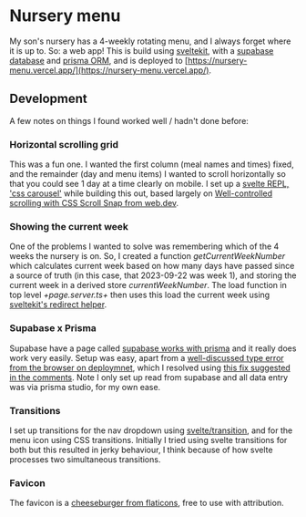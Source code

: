 
# Nursery menu

My son's nursery has a 4-weekly rotating menu, and I always forget where it is up to. So: a web app! This is build using [sveltekit](https://kit.svelte.dev), with a [supabase database](https://supabase.com/) and [prisma ORM](https://www.prisma.io/), and is deployed to [https://nursery-menu.vercel.app/](https://nursery-menu.vercel.app/).

## Development
A few notes on things I found worked well / hadn't done before:

### Horizontal scrolling grid
This was a fun one. I wanted the first column (meal names and times) fixed, and the remainder (day and menu items) I wanted to scroll horizontally so that you could see 1 day at a time clearly on mobile. I set up a [svelte REPL, 'css carousel'](https://svelte.dev/repl/c1f52b819cfd4e6aa218083919c4ef63?version=4.2.1) while building this out, based largely on [Well-controlled scrolling with CSS Scroll Snap from web.dev](https://web.dev/articles/css-scroll-snap).

### Showing the current week
One of the problems I wanted to solve was remembering which of the 4 weeks the nursery is on. So, I created a function _getCurrentWeekNumber_ which calculates current week based on how many days have passed since a source of truth (in this case, that 2023-09-22 was week 1), and storing the current week in a derived store _currentWeekNumber_. The load function in top level _+page.server.ts+_ then uses this load the current week using [sveltekit's redirect helper](https://kit.svelte.dev/docs/load#redirects).

### Supabase x Prisma
Supabase have a page called [supabase works with prisma](https://supabase.com/partners/integrations/prisma) and it really does work very easily. Setup was easy, apart from a [well-discussed type error from the browser on deploymnet](https://github.com/prisma/prisma/issues/12504), which I resolved using [this fix suggested in the comments](https://github.com/prisma/prisma/issues/12504#issuecomment-1541963336).
Note I only set up read from supabase and all data entry was via prisma studio, for my own ease.

### Transitions
I set up transitions for the nav dropdown using [svelte/transition](https://svelte.dev/docs/svelte-transition), and for the menu icon using CSS transitions. Initially I tried using svelte transitions for both but this resulted in jerky behaviour, I think because of how svelte processes two simultaneous transitions.


### Favicon
The favicon is a [cheeseburger from flaticons](https://www.flaticon.com/free-icon/cheeseburger_1923515), free to use with attribution.